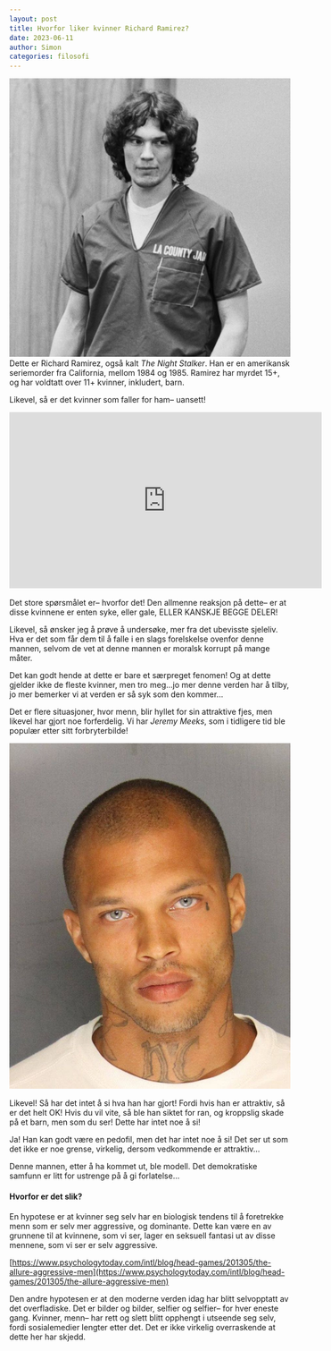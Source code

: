 ```yaml
---
layout: post 
title: Hvorfor liker kvinner Richard Ramirez?
date: 2023-06-11
author: Simon
categories: filosofi
---
```

![Richard Ramirez](/assets/images/richard_ramirez.jpg)
Dette er Richard Ramirez, også kalt *The Night Stalker*. Han er en amerikansk seriemorder fra California, mellom 1984 og 1985. Ramirez har myrdet 15+, og har voldtatt over 11+ kvinner, inkludert, barn.

Likevel, så er det kvinner som faller for ham– uansett! 

<iframe width="560" height="315" src="https://www.youtube-nocookie.com/embed/-Rlm-n3vfVM" title="YouTube video player" frameborder="0" allow="accelerometer; autoplay; clipboard-write; encrypted-media; gyroscope; picture-in-picture; web-share" allowfullscreen></iframe>

Det store spørsmålet er– hvorfor det! Den allmenne reaksjon på dette– er at disse kvinnene er enten syke, eller gale, ELLER KANSKJE BEGGE DELER!

Likevel, så ønsker jeg å prøve å undersøke, mer fra det ubevisste sjeleliv. Hva er det som får dem til å falle i en slags forelskelse ovenfor denne mannen, selvom de vet at denne mannen er moralsk korrupt på mange måter.

Det kan godt hende at dette er bare et særpreget fenomen! Og at dette gjelder ikke de fleste kvinner, men tro meg...jo mer denne verden har å tilby, jo mer bemerker vi at verden er så syk som den kommer...

Det er flere situasjoner, hvor menn, blir hyllet for sin attraktive fjes, men likevel har gjort noe forferdelig. Vi har *Jeremy Meeks*, som i tidligere tid ble populær etter sitt forbryterbilde! 

![Jermey Meeks](/assets/images/jermey_meeks.jpg)

Likevel! Så har det intet å si hva han har gjort! Fordi hvis han er attraktiv, så er det helt OK! Hvis du vil vite, så ble han siktet for ran, og kroppslig skade på et barn, men som du ser! Dette har intet noe å si!

Ja! Han kan godt være en pedofil, men det har intet noe å si! Det ser ut som det ikke er noe grense, virkelig, dersom vedkommende er attraktiv...

Denne mannen, etter å ha kommet ut, ble modell. Det demokratiske samfunn er litt for ustrenge på å gi forlatelse...

#### Hvorfor er det slik?

En hypotese er at kvinner seg selv har en biologisk tendens til å foretrekke menn som er selv mer aggressive, og dominante. Dette kan være en av grunnene til at kvinnene, som vi ser, lager en seksuell fantasi ut av disse mennene, som vi ser er selv aggressive. 

[https://www.psychologytoday.com/intl/blog/head-games/201305/the-allure-aggressive-men](https://www.psychologytoday.com/intl/blog/head-games/201305/the-allure-aggressive-men)

Den andre hypotesen er at den moderne verden idag har blitt selvopptatt av det overfladiske. Det er bilder og bilder, selfier og selfier– for hver eneste gang. Kvinner, menn– har rett og slett blitt opphengt i utseende seg selv, fordi sosialemedier lengter etter det. Det er ikke virkelig overraskende at dette her har skjedd. 
